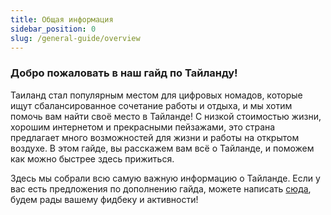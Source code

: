 ```yaml
---
title: Общая информация
sidebar_position: 0
slug: /general-guide/overview
---
```



### Добро пожаловать в наш гайд по Тайланду!

Таиланд стал популярным местом для цифровых номадов, которые ищут сбалансированное сочетание работы и отдыха, и мы хотим помочь вам найти своё место в Тайланде! С низкой стоимостью жизни, хорошим интернетом и прекрасными пейзажами, это страна предлагает много возможностей для жизни и работы на открытом воздухе. В этом гайде, вы расскажем вам всё о Тайланде, и поможем как можно быстрее здесь прижиться.

Здесь мы собрали всю самую важную информацию о Тайланде. Если у вас есть предложения по дополнению гайда, можете написать [сюда](https://t.me/thailanddaoguide), будем рады вашему фидбеку и активности!